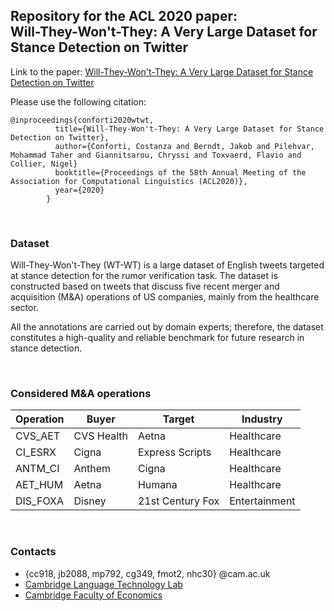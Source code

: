 ## Repository for the ACL 2020 paper: <br> Will-They-Won't-They: A Very Large Dataset for Stance Detection on Twitter

Link to the paper: [Will-They-Won't-They: A Very Large Dataset for Stance Detection on Twitter](https://github.com/cambridge-wtwt/acl2020-wtwt-tweets)

Please use the following citation:

```
@inproceedings{conforti2020wtwt,
          title={Will-They-Won't-They: A Very Large Dataset for Stance Detection on Twitter},
          author={Conforti, Costanza and Berndt, Jakob and Pilehvar, Mohammad Taher and Giannitsarou, Chryssi and Toxvaerd, Flavio and Collier, Nigel} 
          booktitle={Proceedings of the 58th Annual Meeting of the Association for Computational Linguistics (ACL2020)},
          year={2020}
        }
```

<br>

### Dataset

Will-They-Won't-They (WT-WT) is a large dataset of English tweets targeted at stance detection for the rumor verification task. The dataset is constructed based on tweets that discuss five recent merger and acquisition (M&A) operations of US companies, mainly from the healthcare sector.

All the annotations are carried out by domain experts; therefore, the dataset constitutes a high-quality and reliable benchmark for future research in stance detection.

<br>

### Considered M&A operations


| Operation | Buyer       | Target            | Industry
| ---       | ---         | ---               | ---
| CVS_AET   | CVS Health  | Aetna             | Healthcare
| CI_ESRX   | Cigna       | Express Scripts   | Healthcare
| ANTM_CI   | Anthem      | Cigna             | Healthcare
| AET_HUM   | Aetna       | Humana            | Healthcare
| DIS_FOXA  | Disney      | 21st Century Fox  | Entertainment

<br>

### Contacts

- {cc918, jb2088, mp792, cg349, fmot2, nhc30} @cam.ac.uk
- [Cambridge Language Technology Lab](http://ltl.mml.cam.ac.uk/people/)
- [Cambridge Faculty of Economics](http://www.econ.cam.ac.uk/)
